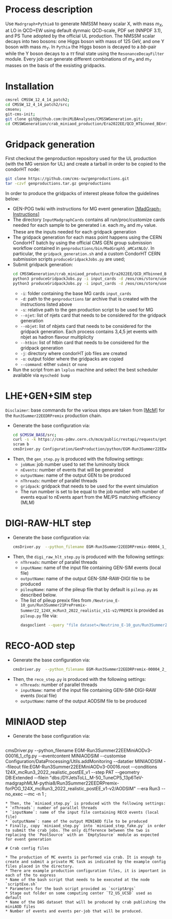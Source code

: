 # Process description

Use `Madrgraph+Pythia8` to generate NMSSM heavy scalar X, with mass $m_{X}$, at LO in QCD+EW using default dynmaic QCD-scale, PDF set (NNPDF 3.1), and PS Tune adopted by the official UL production. The NMSSM scalar decays into two bosons: one Higgs boson with mass of 125 GeV, and one Y boson with mass $m_{Y}$. In `Pythia` the Higgs boson is decayed to a $bb$-pair while the Y boson decays to a $\tau\tau$ final state using the `ResonanceDecayFilter` module. Every job can generate different combinations of $m_{X}$ and $m_{Y}$ masses on the basis of the exsisting gridpacks.

# Installation

```sh
cmsrel CMSSW_12_4_14_patch2;
cd CMSSW_12_4_14_patch2/src;
cmsenv;
git-cms-init;
git clone git@github.com:UniMiBAnalyses/CMSSWGeneration.git;
cd CMSSWGeneration/crab_miniaod_production/Era2022EE/QCD_HTbinned_BEnriched_Madgraph
````

# Gridpack generation

First checkout the genproduction repository used for the UL production (with the MG version for UL) and create a tarball in order to be copied to the condorHT node:

```sh
git clone https://github.com/cms-sw/genproductions.git 
tar -czvf genproductions.tar.gz genproductions
```
		
In order to produce the gridpacks of interest please follow the guidelines below:
* GEN-POG twiki with instructions for MG event generation [[MadGraph-Instructions]](https://twiki.cern.ch/twiki/bin/view/CMS/QuickGuideMadGraph5aMCatNLO)
* The directory `InputMadgraphCards` contains all run/proc/customize cards needed for each sample to be generated i.e. each $m_{X}$ and $m_{Y}$ value. These are the inputs needed for each gridpack generation
* The gridpack generation for each mass point happens using the CERN CondorHT batch by using the official CMS GEN group submission workflow contained in `genproductions/bin/MadGraph5_aMCatNLO/`. In particular, the `gridpack_generation.sh` and a custom CondorHT CERN submission scripts `produceGridpackJobs.py` are used;
* Submit gridpack generation: 
  ```sh
  cd CMSSWGeneration/crab_miniaod_production/Era2022EE/QCD_HTbinned_BEnriched_Madgraph;
  python3 produceGridpackJobs.py -i input_cards -d /eos/cms/store/user/rgerosa/genproductions_run3.tar.gz -j job_gridpack_qcd -o /eos/cms/store/user/rgerosa/QCD_HTbinned_BEnriched_gridpacks --command submit --njet 2 3 4 5 --htbin 200,350 350,500 500,750 750,1000 1000,-1
  python3 produceGridpackJobs.py -i input_cards -d /eos/cms/store/user/rgerosa/genproductions_run3.tar.gz -j job_gridpack_qcd -o /eos/cms/store/user/rgerosa/QCD_HTbinned_BEnriched_gridpacks --command submit --nbjet 2 3 --htbin 200,350 350,500 500,750 750,1000 1000,-1
  ```
  * `-i`: folder containing the base MG cards `input_cards`
  * `-d`: path to the `genproductions` tar archive that is created with the instructions listed above
  * `-s`: relative path to the gen production script to be used for MG
  * `--njet`: list of njets card that needs to be considered for the gridpack generation
  * `--nbjet`: list of nbjets card that needs to be considered for the gridpack generation. Each process contains 3,4,5 jet events with nbjet as hadron flavour multiplicity
  * `--htbin`: list of htbin card that needs to be considered for the gridpack generation
  * `-j`: directory where condorHT job files are created
  * `-o`: output folder where the gridpacks are copied
  * `--command`: either `submit` or `none`
* Run the script from an `lxplus` machine and select the best scheduler available via `myschedd bump`

# LHE+GEN+SIM step

`Disclaimer`: base commands for the various steps are taken from [[McM]](https://cms-pdmv.cern.ch/mcm/) for the `Run3Summer22EEDRPremix` production chain. 

* Generate the base configuration via:
  ```sh
  cd $CMSSW_BASE/src;
  curl -s -k https://cms-pdmv.cern.ch/mcm/public/restapi/requests/get_fragment/EGM-Run3Summer22EEwmLHEGS-00001 --retry 3 --create-dirs -o Configuration/GenProduction/python/EGM-Run3Summer22EEwmLHEGS-00001-fragment.py
  scram b
  cmsDriver.py Configuration/GenProduction/python/EGM-Run3Summer22EEwmLHEGS-00001-fragment.py --eventcontent RAWSIM,LHE --customise Configuration/DataProcessing/Utils.addMonitoring --datatier GEN-SIM,LHE --fileout file:EGM-Run3Summer22EEwmLHEGS-00001.root --conditions 124X_mcRun3_2022_realistic_postEE_v1 --beamspot Realistic25ns13p6TeVEarly2022Collision --customise_commands process.RandomNumberGeneratorService.externalLHEProducer.initialSeed="int(${SEED})" --step LHE,GEN,SIM --geometry DB:Extended --era Run3 --no_exec --mc -n 100
  ```
* Then, the `gen_step.py` is produced with the following settings:
  * `jobNum`: job number used to set the luminosity block
  * `nEvents`: number of events that will be generated
  * `outputName`: name of the output GEN to be produced
  * `nThreads`: number of parallel threads
  * `gridpack`: gridpack that needs to be used for the event simulation
  * The run number is set to be equal to the job number with number of events equal to nEvents apart from the ME/PS matching efficiency (MLM)

# DIGI-RAW-HLT step

* Generate the base configuration via:
  ```sh
  cmsDriver.py  --python_filename EGM-Run3Summer22EEDRPremix-00004_1_cfg.py --eventcontent PREMIXRAW --customise Configuration/DataProcessing/Utils.addMonitoring --datatier GEN-SIM-RAW --fileout file:EGM-Run3Summer22EEDRPremix-00004_0.root --conditions 124X_mcRun3_2022_realistic_postEE_v1 --step DIGI,DATAMIX,L1,DIGI2RAW,HLT:2022v14 --procModifiers premix_stage2,siPixelQualityRawToDigi --geometry DB:Extended --filein file:EGM-Run3Summer22EEwmLHEGS-00001.root --datamix PreMix --era Run3 --no_exec --mc -n 100
  ```
* Then, the `digi_raw_hlt_step.py` is produced with the following settings:
  * `nThreads`: number of parallel threads
  * `inputName`: name of the input file containing GEN-SIM events (local file)
  * `outputName`: name of the output GEN-SIM-RAW-DIGI file to be produced
  * `pileupName`: name of the pileup file that by default is `pileup.py` as described below.
  * The list of pileup prexix files from `/Neutrino_E-10_gun/Run3Summer21PrePremix-Summer22_124X_mcRun3_2022_realistic_v11-v2/PREMIX` is provided as `pileup.py` file via:
    ```sh
    dasgoclient --query "file dataset=/Neutrino_E-10_gun/Run3Summer21PrePremix-Summer22_124X_mcRun3_2022_realistic_v11-v2/PREMIX" > ../pileup.py
    ```

# RECO-AOD step

* Generate the base configuration via:
  ```sh
  cmsDriver.py  --python_filename EGM-Run3Summer22EEDRPremix-00004_2_cfg.py --eventcontent AODSIM --customise Configuration/DataProcessing/Utils.addMonitoring --datatier AODSIM --fileout file:EGM-Run3Summer22EEDRPremix-00004.root --conditions 124X_mcRun3_2022_realistic_postEE_v1 --step RAW2DIGI,L1Reco,RECO,RECOSIM --procModifiers siPixelQualityRawToDigi --geometry DB:Extended --filein file:EGM-Run3Summer22EEDRPremix-00004_0.root --era Run3 --no_exec --mc -n 1 ;
  ```
* Then, the `reco_step.py` is produced with the following settings:
  * `nThreads`: number of parallel threads
  * `inputName`: name of the input file containing GEN-SIM-DIGI-RAW events (local file)
  * `outputName`: name of the output AODSIM file to be produced

# MINIAOD step

* Generate the base configuration via:
  ```sh
cmsDriver.py  --python_filename EGM-Run3Summer22EEMiniAODv3-00016_1_cfg.py --eventcontent MINIAODSIM --customise Configuration/DataProcessing/Utils.addMonitoring --datatier MINIAODSIM --fileout file:EGM-Run3Summer22EEMiniAODv3-00016.root --conditions 124X_mcRun3_2022_realistic_postEE_v1 --step PAT --geometry DB:Extended --filein "dbs:/DYJetsToLL_M-50_TuneCP5_13p6TeV-madgraphMLM-pythia8/Run3Summer22EEDRPremix-forPOG_124X_mcRun3_2022_realistic_postEE_v1-v2/AODSIM" --era Run3 --no_exec --mc -n 1 ;
  ```
* Then, the `miniaod_step.py` is produced with the following settings:
  * `nThreads`: number of parallel threads
  * `inputName`: name of the input file containing RECO events (local file)
  * `outputName`: name of the output MINIAOD file to be produced
* Finally, copy `miniaod_step.py` into `miniaod_step_fake.py` in order to submit the crab jobs. The only difference between the two is replacing the `PoolSource` with an `EmptySource` module as expected for event generation

# Crab config files

* The production of MC events is performed via crab. It is enough to create and submit a private MC task as indicated by the example config files placed in the directory.
* There are example production configuration files, it is important in each of the to express
  * Name of the bash script that needs to be executed at the node `scriptExe.sh`
  * Parameters for the bash script provided as `scriptArgs`
  * Stage out folder on some computing center `T2_US_UCSD` used as default
  * Name of the DAS dataset that will be produced by crab publishing the miniAOD files
  * Number of events and events per-job that will be produced.